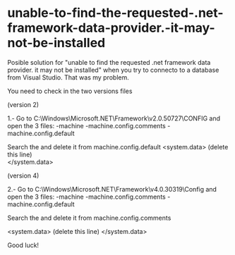 # unable-to-find-the-requested-.net-framework-data-provider.-it-may-not-be-installed
Posible solution for "unable to find the requested .net framework data provider. it may not be installed" when you try to connecto to a database from Visual Studio. That was my problem.

You need to check in the two versions files 

(version 2)

1.- Go to C:\Windows\Microsoft.NET\Framework\v2.0.50727\CONFIG and open the 3 files: 
    -machine
    -machine.config.comments
    -machine.config.default
    
Search the <DbProviderFactories /> and delete it from machine.config.default
 <system.data>
      <DbProviderFactories /> (delete this line)  
 </system.data>
 
 (version 4)
 
 2.- Go to C:\Windows\Microsoft.NET\Framework\v4.0.30319\Config  and open the 3 files:
    -machine
    -machine.config.comments
    -machine.config.default
 
 Search the <DbProviderFactories /> and delete it from machine.config.comments
 
 <system.data>
       <DbProviderFactories /> (delete this line) 
 </system.data>
 
 
 
 Good luck!
